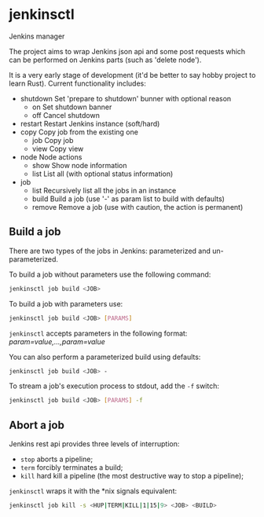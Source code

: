 # jenkinsctl
Jenkins manager

The project aims to wrap Jenkins json api and some post requests which
can be performed on Jenkins parts (such as 'delete node').

It is a very early stage of development (it'd be better to say hobby project to learn Rust).
Current functionality includes:
- shutdown  Set 'prepare to shutdown' bunner with optional reason
	- on    Set shutdown banner
	- off   Cancel shutdown
- restart   Restart Jenkins instance (soft/hard)
- copy      Copy job from the existing one
	- job   Copy job
	- view  Copy view
- node      Node actions
	- show  Show node information
	- list  List all (with optional status information)
- job
    - list    Recursively list all the jobs in an instance
    - build   Build a job (use '-' as param list to build with defaults)
    - remove  Remove a job (use with caution, the action is permanent)

## Build a job
There are two types of the jobs in Jenkins: parameterized and
un-parameterized.

To build a job without parameters use the following command:

```bash
jenkinsctl job build <JOB>
```

To build a job with parameters use:

```bash
jenkinsctl job build <JOB> [PARAMS]
```

`jenkinsctl` accepts parameters in the following format:
*param=value,...,param=value*

You can also perform a parameterized build using defaults:

```bash
jenkinsctl job build <JOB> -
```

To stream a job's execution process to stdout, add the `-f` switch:

````bash
jenkinsctl job build <JOB> [PARAMS] -f
````

## Abort a job
Jenkins rest api provides three levels of interruption:
- `stop` aborts a pipeline;
- `term` forcibly terminates a build;
- `kill` hard kill a pipeline (the most destructive way to stop a pipeline);

`jenkinsctl` wraps it with the *nix signals equivalent:

```bash
jenkinsctl job kill -s <HUP|TERM|KILL|1|15|9> <JOB> <BUILD>
```
